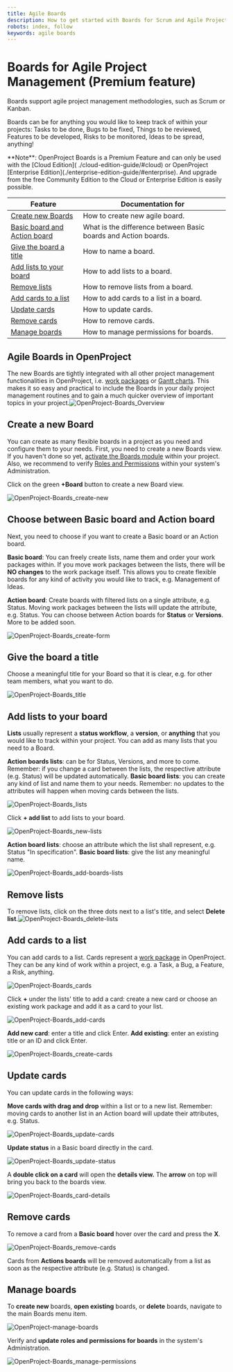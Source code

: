 ```yaml
---
title: Agile Boards
description: How to get started with Boards for Scrum and Agile Project Management.
robots: index, follow
keywords: agile boards
---
```


# Boards for Agile Project Management (Premium feature)

Boards support agile project management methodologies, such as Scrum or Kanban.

Boards can be for anything you would like to keep track of within your projects: Tasks to be done, Bugs to be fixed, Things to be reviewed,  Features to be developed, Risks to be monitored, Ideas to be spread,  anything!

<div class="notice">
**Note**: OpenProject Boards is a Premium Feature and can only be used with the [Cloud Edition]( ./cloud-edition-guide/#cloud) or OpenProject [Enterprise Edition](./enterprise-edition-guide/#enterprise). And upgrade from the free Community Edition to the Cloud or Enterprise Edition is easily possible.


</div>

| Feature                                                      | Documentation for                                            |
| ------------------------------------------------------------ | ------------------------------------------------------------ |
| [Create new Boards](#create-a-new-board)                     | How to create new agile board.                               |
| [Basic board and Action board](#basic-board-and-action-board) | What is the difference between Basic boards and Action boards. |
| [Give the board a title](#give-the-board-a-title)            | How to name a board.                                         |
| [Add lists to your board](#add-lists-to-your-board)          | How to add lists to a board.                                 |
| [Remove lists](#remove-lists)                                | How to remove lists from a board.                            |
| [Add cards to a list](#add-cards-to-a-list)                  | How to add cards to a list in a board.                       |
| [Update cards](#update-cards)                                | How to update cards.                                         |
| [Remove cards](#remove-cards)                                | How to remove cards.                                         |
| [Manage boards](#manage-boards)                              | How to manage permissions for boards.                        |

## Agile Boards in OpenProject

The new Boards are tightly integrated with all other project management functionalities in OpenProject, i.e. [work packages](#work-pages) or [Gantt charts](#gantt-charts).  This makes it so easy and practical to include the Boards in your daily  project management routines and to gain a much quicker overview of  important topics in your project.![OpenProject-Boards_Overview](OpenProject-Boards_Overview.png) 

## Create a new Board

You can create as many flexible boards in a project as you need and  configure them to your needs. First, you need to create a new Boards  view. 
If you haven't done so yet, [activate the Boards module](https://www.openproject.org/help/activate-deactivate-modules/) within your project. Also, we recommend to verify [Roles and Permissions](https://www.openproject.org/help/administration/manage-roles-permissions/) within your system's Administration.

Click on the green **+Board** button to create a new Board view. 

![OpenProject-Boards_create-new](OpenProject-Boards_create-new.png)

## Choose between Basic board and Action board

Next, you need to choose if you want to create a Basic board or an Action board.

**Basic board**: You can freely create lists, name them  and order your work packages within. If you move work packages between  the lists, there will be **NO changes** to the work package  itself. This allows you to create flexible boards for any kind of  activity you would like to track, e.g. Management of Ideas.

**Action board**: Create boards with filtered lists on a single attribute, e.g. Status. Moving work packages between the lists will update the attribute, e.g. Status. You can choose between Action boards for **Status** or **Versions**. More to be added soon.

![OpenProject-Boards_create-form](OpenProject-Boards_create-form.png)

## Give the board a title

Choose a meaningful title for your Board so that it is clear, e.g. for other team members, what you want to do.

![OpenProject-Boards_title](OpenProject-Boards_title.png) 

## Add lists to your board

**Lists** usually represent a **status workflow**, a **version**, or **anything** that you would like to track within your project. You can add as many lists that you need to a Board.

**Action boards lists**: can be for Status, Versions, and more to come. Remember: if you change a card between the lists, the respective attribute (e.g. Status) will be updated automatically.
**Basic board lists**:  you can create any kind of list and name them to your needs. Remember:  no updates to the attributes will happen when moving cards between the  lists.

![OpenProject-Boards_lists](OpenProject-Boards_lists.png)

  

Click **+ add list** to add lists to your board.

![OpenProject-Boards_new-lists](OpenProject-Boards_new-lists.png) 

**Action board lists**: choose an attribute which the list shall represent, e.g. Status "In specification".
**Basic board lists**: give the list any meaningful name.

![OpenProject-Boards_add-boards-lists](OpenProject-Boards_add-boards-lists.png) 

## Remove lists

To remove lists, click on the three dots next to a list's title, and select **Delete list**.![OpenProject-Boards_delete-lists](OpenProject-Boards_delete-lists.png) 

## Add cards to a list

You can add cards to a list. Cards represent a [work package](https://www.openproject.org/help/work-packages/) in OpenProject. They can be any kind of work within a project, e.g. a Task, a Bug, a Feature, a Risk, anything.

![OpenProject-Boards_cards](OpenProject-Boards_cards-1568639967764.png) 

Click **+** under the lists' title to add a card: create a new card or choose an existing work package and add it as a card to your list.

 ![OpenProject-Boards_add-cards](OpenProject-Boards_add-cards-1568640084027.png)

**Add new card**: enter a title and click Enter.
**Add existing**: enter an existing title or an ID and click Enter.

![OpenProject-Boards_create-cards](OpenProject-Boards_create-cards-1568640108117.png)

## Update cards

You can update cards in the following ways:

**Move cards with drag and drop** within a list or to a new list. Remember: moving cards to another list in an Action board will update their attributes, e.g. Status.

![OpenProject-Boards_update-cards](OpenProject-Boards_update-cards-1568640157240.png) 

**Update status** in a Basic board directly in the card.

 ![OpenProject-Boards_update-status](OpenProject-Boards_update-status-1568640175105.png)

A **double click on a card** will open the **details view.** The **arrow** on top will bring you back to the boards view.

 ![OpenProject-Boards_card-details](OpenProject-Boards_card-details-1568640191629.png)

## Remove cards

To remove a card from a **Basic board** hover over the card and press the **X**.

 ![OpenProject-Boards_remove-cards](OpenProject-Boards_remove-cards-1568640218366.png)

Cards from **Actions boards** will be removed automatically from a list as soon as the respective attribute (e.g. Status) is changed.

## Manage boards

To **create new** boards, **open existing** boards, or **delete** boards, navigate to the main Boards menu item.

 ![OpenProject-manage-boards](OpenProject-manage-boards-1568640234856.png)

Verify and **update roles and permissions for boards** in the system's Administration.

 ![OpenProject-Boards_manage-permissions](OpenProject-Boards_manage-permissions-1568640266543.png)